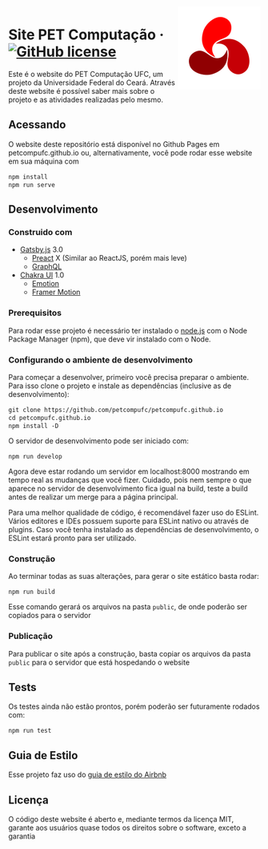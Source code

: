 <img src="./src/images/pet-icone.png" alt="Logo of the project" align="right">

# Site PET Computação &middot; [![GitHub license](https://img.shields.io/badge/license-MIT-blue.svg?style=flat-square)](https://github.com/your/your-project/blob/master/LICENSE)

Este é o website do PET Computação UFC, um projeto da Universidade Federal do Ceará. Através deste website é possível saber mais sobre o projeto e as atividades realizadas pelo mesmo.

## Acessando

O website deste repositório está disponível no Github Pages em petcompufc.github.io ou, alternativamente, você pode rodar esse website em sua máquina com 

```shell
npm install
npm run serve
```

## Desenvolvimento

### Construido com
- [Gatsby.js](https://www.gatsbyjs.com) 3.0
  - [Preact](https://preactjs.com) X (Similar ao ReactJS, porém mais leve)
  - [GraphQL](https://graphql.org) 
- [Chakra UI](https://chakra-ui.com) 1.0
  - [Emotion](https://emotion.sh/docs/introduction)
  - [Framer Motion](https://www.framer.com/motion/)

### Prerequisitos
Para rodar esse projeto é necessário ter instalado o [node.js](https://nodejs.org/en/) com o Node Package Manager (npm), que deve vir instalado com o Node.

### Configurando o ambiente de desenvolvimento

Para começar a desenvolver, primeiro você precisa preparar o ambiente. Para isso clone o projeto e instale as dependências (inclusive as de desenvolvimento):

```shell
git clone https://github.com/petcompufc/petcompufc.github.io
cd petcompufc.github.io
npm install -D
```

O servidor de desenvolvimento pode ser iniciado com:

```shell
npm run develop
```

Agora deve estar rodando um servidor em localhost:8000 mostrando em tempo real as mudanças que você fizer. Cuidado, pois nem sempre o que aparece no servidor de desenvolvimento fica igual na build, teste a build antes de realizar um merge para a página principal.

Para uma melhor qualidade de código, é recomendável fazer uso do ESLint. Vários editores e IDEs possuem suporte para ESLint nativo ou através de plugins. Caso você tenha instalado as dependências de desenvolvimento, o ESLint estará pronto para ser utilizado.

### Construção

Ao terminar todas as suas alterações, para gerar o site estático basta rodar:

```shell
npm run build
```

Esse comando gerará os arquivos na pasta `public`, de onde poderão ser copiados para o servidor

### Publicação

Para publicar o site após a construção, basta copiar os arquivos da pasta `public` para o servidor que está hospedando o website

## Tests

Os testes ainda não estão prontos, porém poderão ser futuramente rodados com:

```shell
npm run test
```

## Guia de Estilo

Esse projeto faz uso do [guia de estilo do Airbnb](https://airbnb.io/javascript/react/)


## Licença

O código deste website é aberto e, mediante termos da licença MIT, garante aos usuários quase todos os direitos sobre o software, exceto a garantia